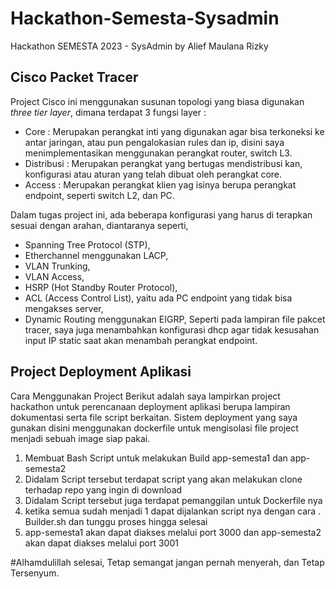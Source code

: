 # Hackathon-Semesta-Sysadmin
Hackathon SEMESTA 2023 - SysAdmin
    by Alief Maulana Rizky

## Cisco Packet Tracer
Project Cisco ini menggunakan susunan topologi yang biasa digunakan _three tier layer_, dimana terdapat 3 fungsi layer :
- Core : Merupakan perangkat inti yang digunakan agar bisa terkoneksi ke antar jaringan, atau pun pengalokasian rules dan ip, disini saya menimplementasikan menggunakan perangkat router, switch L3.
- Distribusi : Merupakan perangkat yang bertugas mendistribusi kan, konfigurasi atau aturan yang telah dibuat oleh perangkat core.
- Access : Merupakan perangkat klien yag isinya berupa perangkat endpoint, seperti switch L2, dan PC.

Dalam tugas project ini, ada beberapa konfigurasi yang harus di terapkan sesuai dengan arahan, diantaranya seperti,
- Spanning Tree Protocol (STP),
- Etherchannel menggunakan LACP,
- VLAN Trunking,
- VLAN Access,
- HSRP (Hot Standby Router Protocol),
- ACL (Access Control List), yaitu ada PC endpoint yang tidak bisa mengakses server,
- Dynamic Routing menggunakan EIGRP,
Seperti pada lampiran file pakcet tracer, saya juga menambahkan konfigurasi dhcp agar tidak kesusahan input IP static saat akan menambah perangkat endpoint.

## Project Deployment Aplikasi

Cara Menggunakan Project Berikut adalah saya lampirkan project hackathon untuk perencanaan deployment aplikasi berupa lampiran dokumentasi serta file script berkaitan. Sistem deployment yang saya gunakan disini menggunakan dockerfile untuk mengisolasi file project menjadi sebuah image siap pakai.

1. Membuat Bash Script untuk melakukan Build app-semesta1 dan app-semesta2
2. Didalam Script tersebut terdapat script yang akan melakukan clone terhadap repo yang ingin di download
3. Didalam Script tersebut juga terdapat pemanggilan untuk Dockerfile nya
4. ketika semua sudah menjadi 1 dapat dijalankan script nya dengan cara . Builder.sh dan tunggu proses hingga selesai
5. app-semesta1 akan dapat diakses melalui port 3000 dan app-semesta2 akan dapat diakses melalui port 3001

#Alhamdulillah selesai, Tetap semangat jangan pernah menyerah, dan Tetap Tersenyum.
